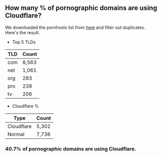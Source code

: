 ## How many % of pornographic domains are using Cloudflare?


We downloaded the pornhosts list from [here](https://mypdns.org/my-privacy-dns/porn-records) and filter out duplicates.
Here's the result.


[//]: # (start replacement)


- Top 5 TLDs

| TLD | Count |
| --- | --- |
| com | 8,563 |
| net | 1,061 |
| org | 283 |
| pro | 238 |
| tv | 206 |


- Cloudflare %

| Type | Count |
| --- | --- |
| Cloudflare | 5,302 |
| Normal | 7,736 |


### 40.7% of pornographic domains are using Cloudflare.